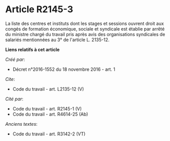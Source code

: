# Article R2145-3

La liste des centres et instituts dont les stages et sessions ouvrent droit aux congés de formation économique, sociale et
syndicale est établie par arrêté du ministre chargé du travail pris après avis des organisations syndicales de salariés
mentionnées au 3° de l'article L. 2135-12.

**Liens relatifs à cet article**

_Créé par_:

  - Décret n°2016-1552 du 18 novembre 2016 - art. 1

_Cite_:

  - Code du travail - art. L2135-12 (V)

_Cité par_:

  - Code du travail - art. R2145-1 (V)
  - Code du travail - art. R4614-25 (Ab)

_Anciens textes_:

  - Code du travail - art. R3142-2 (VT)
